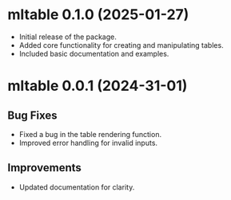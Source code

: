 # mltable 0.1.0 (2025-01-27)
- Initial release of the package.
- Added core functionality for creating and manipulating tables.
- Included basic documentation and examples.

# mltable 0.0.1 (2024-31-01)
## Bug Fixes
- Fixed a bug in the table rendering function.
- Improved error handling for invalid inputs.

## Improvements
- Updated documentation for clarity.
